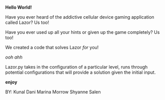 
**Hello World!**

Have you ever heard of the addictive cellular device gaming application called Lazor? Us too!

Have you ever used up all your hints or given up the game completely? Us too!

We created a code that solves Lazor <i> for </i> you! 

*ooh ahh*

Lazor.py takes in the configuration of a particular level, runs through potential configurations
that will provide a solution given the initial input.

**__enjoy__**

BY:
Kunal Dani
Marina Morrow
Shyanne Salen
